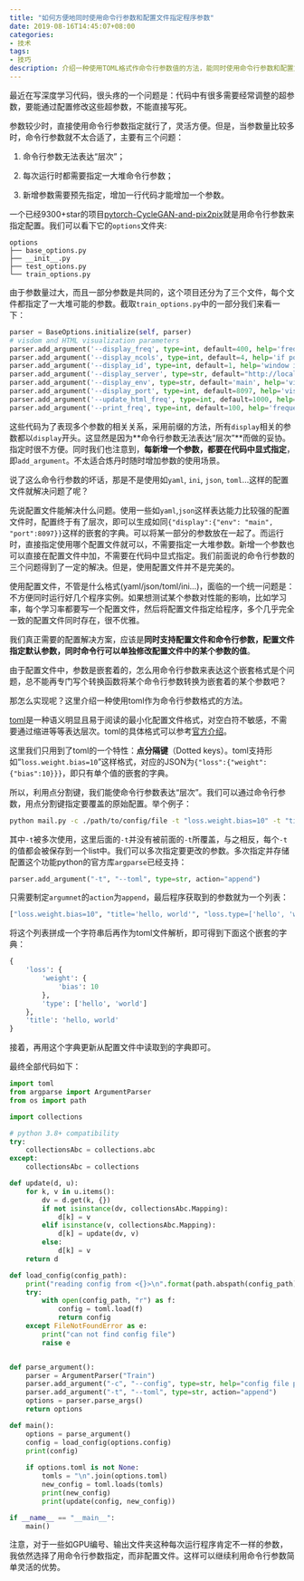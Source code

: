 ```yaml
---
title: "如何方便地同时使用命令行参数和配置文件指定程序参数"
date: 2019-08-16T14:45:07+08:00
categories:
- 技术
tags:
- 技巧
description: 介绍一种使用TOML格式作命令行参数值的方法，能同时使用命令行参数和配置文件指定程序参数
---
```


最近在写深度学习代码，很头疼的一个问题是：代码中有很多需要经常调整的超参数，要能通过配置修改这些超参数，不能直接写死。

参数较少时，直接使用命令行参数指定就行了，灵活方便。但是，当参数量比较多时，命令行参数就不太合适了，主要有三个问题：

1. 命令行参数无法表达“层次”；

2. 每次运行时都需要指定一大堆命令行参数；

3. 新增参数需要预先指定，增加一行代码才能增加一个参数。

一个已经9300+star的项目[pytorch-CycleGAN-and-pix2pix](https://github.com/junyanz/pytorch-CycleGAN-and-pix2pix/tree/master/options)就是用命令行参数来指定配置。我们可以看下它的`options`文件夹:

```plaintext
options
├── base_options.py
├── __init__.py
├── test_options.py
└── train_options.py
```

由于参数量过大，而且一部分参数是共同的，这个项目还分为了三个文件，每个文件都指定了一大堆可能的参数。截取`train_options.py`中的一部分我们来看一下：

```python
parser = BaseOptions.initialize(self, parser)
# visdom and HTML visualization parameters
parser.add_argument('--display_freq', type=int, default=400, help='frequency of showing training results on screen')
parser.add_argument('--display_ncols', type=int, default=4, help='if positive, display all images in a single visdom web panel with certain number of images per row.')
parser.add_argument('--display_id', type=int, default=1, help='window id of the web display')
parser.add_argument('--display_server', type=str, default="http://localhost", help='visdom server of the web display')
parser.add_argument('--display_env', type=str, default='main', help='visdom display environment name (default is "main")')
parser.add_argument('--display_port', type=int, default=8097, help='visdom port of the web display')
parser.add_argument('--update_html_freq', type=int, default=1000, help='frequency of saving training results to html')
parser.add_argument('--print_freq', type=int, default=100, help='frequency of showing training results on console')
```

这些代码为了表现多个参数的相关关系，采用前缀的方法，所有`display`相关的参数都以`display`开头。这显然是因为**命令行参数无法表达“层次”**而做的妥协。指定时很不方便。同时我们也注意到，**每新增一个参数，都要在代码中显式指定**，即`add_argument`。不太适合炼丹时随时增加参数的使用场景。

说了这么命令行参数的坏话，那是不是使用如`yaml`, `ini`, `json`, `toml`...这样的配置文件就解决问题了呢？

先说配置文件能解决什么问题。使用一些如`yaml`,`json`这样表达能力比较强的配置文件时，配置终于有了层次，即可以生成如同`{"display":{"env": "main", "port":8097}}`这样的嵌套的字典。可以将某一部分的参数放在一起了。而运行时，直接指定使用哪个配置文件就可以，不需要指定一大堆参数。新增一个参数也可以直接在配置文件中加，不需要在代码中显式指定。我们前面说的命令行参数的三个问题得到了一定的解决。但是，使用配置文件并不是完美的。

使用配置文件，不管是什么格式(yaml/json/toml/ini...)，面临的一个统一问题是：不方便同时运行好几个程序实例。如果想测试某个参数对性能的影响，比如学习率，每个学习率都要写一个配置文件，然后将配置文件指定给程序，多个几乎完全一致的配置文件同时存在，很不优雅。

我们真正需要的配置解决方案，应该是**同时支持配置文件和命令行参数，配置文件指定默认参数，同时命令行可以单独修改配置文件中的某个参数的值**。

由于配置文件中，参数是嵌套着的，怎么用命令行参数来表达这个嵌套格式是个问题，总不能再专门写个转换函数将某个命令行参数转换为嵌套着的某个参数吧？

那怎么实现呢？这里介绍一种使用toml作为命令行参数格式的方法。

[toml](https://github.com/toml-lang/toml/blob/master/versions/cn/toml-v0.5.0.md)是一种语义明显且易于阅读的最小化配置文件格式，对空白符不敏感，不需要通过缩进等等表达层次。toml的具体格式可以参考[官方介绍]([toml](https://github.com/toml-lang/toml/blob/master/versions/cn/toml-v0.5.0.md))。

这里我们只用到了toml的一个特性：**点分隔键**（Dotted keys）。toml支持形如“`loss.weight.bias=10`”这样格式，对应的JSON为`{"loss":{"weight":{"bias":10}}}`，即只有单个值的嵌套的字典。

所以，利用点分割键，我们能使命令行参数表达“层次”。我们可以通过命令行参数，用点分割键指定要覆盖的原始配置。举个例子：

```bash
python mail.py -c ./path/to/config/file -t "loss.weight.bias=10" -t "title='hello, world'" -t "loss.type=['hello', 'world']"
```

其中`-t`被多次使用，这里后面的`-t`并没有被前面的`-t`所覆盖，与之相反，每个`-t`的值都会被保存到一个list中。我们可以多次指定要更改的参数。多次指定并存储配置这个功能python的官方库`argparse`已经支持：

```python
parser.add_argument("-t", "--toml", type=str, action="append")
```

只需要制定`argumnet`的`action`为`append`，最后程序获取到的参数就为一个列表：

```python
["loss.weight.bias=10", "title='hello, world'", "loss.type=['hello', 'world']"]
```

将这个列表拼成一个字符串后再作为toml文件解析，即可得到下面这个嵌套的字典：

```python
{
    'loss': {
        'weight': {
            'bias': 10
        }, 
        'type': ['hello', 'world']
    }, 
    'title': 'hello, world'
}
```

接着，再用这个字典更新从配置文件中读取到的字典即可。

最终全部代码如下：

```python
import toml
from argparse import ArgumentParser
from os import path

import collections

# python 3.8+ compatibility
try:
    collectionsAbc = collections.abc
except:
    collectionsAbc = collections

def update(d, u):
    for k, v in u.items():
        dv = d.get(k, {})
        if not isinstance(dv, collectionsAbc.Mapping):
            d[k] = v
        elif isinstance(v, collectionsAbc.Mapping):
            d[k] = update(dv, v)
        else:
            d[k] = v
    return d

def load_config(config_path):
    print("reading config from <{}>\n".format(path.abspath(config_path)))
    try:
        with open(config_path, "r") as f:
            config = toml.load(f)
            return config
    except FileNotFoundError as e:
        print("can not find config file")
        raise e


def parse_argument():
    parser = ArgumentParser("Train")
    parser.add_argument("-c", "--config", type=str, help="config file path", required=True)
    parser.add_argument("-t", "--toml", type=str, action="append")
    options = parser.parse_args()
    return options

def main():
    options = parse_argument()
    config = load_config(options.config)
    print(config)
    
    if options.toml is not None:
    	tomls = "\n".join(options.toml)
    	new_config = toml.loads(tomls)
    	print(new_config)
    	print(update(config, new_config))

if __name__ == "__main__":
    main()
```

注意，对于一些如GPU编号、输出文件夹这种每次运行程序肯定不一样的参数，我依然选择了用命令行参数指定，而非配置文件。这样可以继续利用命令行参数简单灵活的优势。









